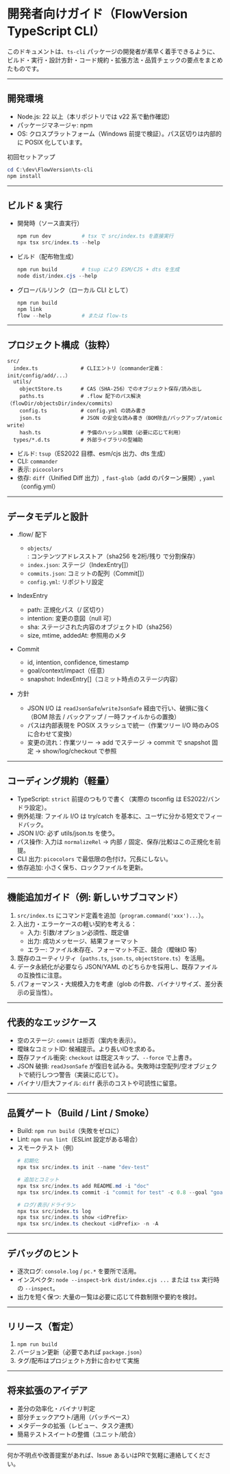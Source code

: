 # 開発者向けガイド（FlowVersion TypeScript CLI）

このドキュメントは、`ts-cli` パッケージの開発者が素早く着手できるように、ビルド・実行・設計方針・コード規約・拡張方法・品質チェックの要点をまとめたものです。

---

## 開発環境

- Node.js: 22 以上（本リポジトリでは v22 系で動作確認）
- パッケージマネージャ: npm
- OS: クロスプラットフォーム（Windows 前提で検証）。パス区切りは内部的に POSIX 化しています。

初回セットアップ

```powershell
cd C:\dev\FlowVersion\ts-cli
npm install
```

---

## ビルド & 実行

- 開発時（ソース直実行）
  ```powershell
  npm run dev          # tsx で src/index.ts を直接実行
  npx tsx src/index.ts --help
  ```
- ビルド（配布物生成）
  ```powershell
  npm run build        # tsup により ESM/CJS + dts を生成
  node dist/index.cjs --help
  ```
- グローバルリンク（ローカル CLI として）
  ```powershell
  npm run build
  npm link
  flow --help          # または flow-ts
  ```

---

## プロジェクト構成（抜粋）

```
src/
  index.ts              # CLIエントリ（commander定義：init/config/add/...）
  utils/
    objectStore.ts      # CAS（SHA-256）でのオブジェクト保存/読み出し
    paths.ts            # .flow 配下のパス解決（flowDir/objectsDir/index/commits）
    config.ts           # config.yml の読み書き
    json.ts             # JSON の安全な読み書き（BOM除去/バックアップ/atomic write）
    hash.ts             # 予備のハッシュ関数（必要に応じて利用）
  types/*.d.ts          # 外部ライブラリの型補助
```

- ビルド: `tsup`（ES2022 目標、esm/cjs 出力、dts 生成）
- CLI: `commander`
- 表示: `picocolors`
- 依存: `diff`（Unified Diff 出力）, `fast-glob`（add のパターン展開）, `yaml`（config.yml）

---

## データモデルと設計

- .flow/ 配下
  - `objects/`: コンテンツアドレスストア（sha256 を2桁/残り で分割保存）
  - `index.json`: ステージ（IndexEntry[]）
  - `commits.json`: コミットの配列（Commit[]）
  - `config.yml`: リポジトリ設定

- IndexEntry
  - path: 正規化パス（/ 区切り）
  - intention: 変更の意図（null 可）
  - sha: ステージされた内容のオブジェクトID（sha256）
  - size, mtime, addedAt: 参照用のメタ

- Commit
  - id, intention, confidence, timestamp
  - goal/context/impact（任意）
  - snapshot: IndexEntry[]（コミット時点のステージ内容）

- 方針
  - JSON I/O は `readJsonSafe`/`writeJsonSafe` 経由で行い、破損に強く（BOM 除去 / バックアップ / 一時ファイルからの置換）
  - パスは内部表現を POSIX スラッシュで統一（作業ツリー I/O 時のみOSに合わせて変換）
  - 変更の流れ：作業ツリー → add でステージ → commit で snapshot 固定 → show/log/checkout で参照

---

## コーディング規約（軽量）

- TypeScript: `strict` 前提のつもりで書く（実際の tsconfig は ES2022/バンドラ設定）。
- 例外処理: ファイル I/O は try/catch を基本に、ユーザに分かる短文でフィードバック。
- JSON I/O: 必ず utils/json.ts を使う。
- パス操作: 入力は `normalizeRel` → 内部 `/` 固定、保存/比較はこの正規化を前提。
- CLI 出力: `picocolors` で最低限の色付け。冗長にしない。
- 依存追加: 小さく保ち、ロックファイルを更新。

---

## 機能追加ガイド（例: 新しいサブコマンド）

1) `src/index.ts` にコマンド定義を追加（`program.command('xxx')...`）。
2) 入出力・エラーケースの軽い契約を考える：
   - 入力: 引数/オプション必須性、既定値
   - 出力: 成功メッセージ、結果フォーマット
   - エラー: ファイル未存在、フォーマット不正、競合（曖昧ID 等）
3) 既存のユーティリティ（`paths.ts`, `json.ts`, `objectStore.ts`）を活用。
4) データ永続化が必要なら JSON/YAML のどちらかを採用し、既存ファイルの互換性に注意。
5) パフォーマンス・大規模入力を考慮（glob の件数、バイナリサイズ、差分表示の妥当性）。

---

## 代表的なエッジケース

- 空のステージ: `commit` は拒否（案内を表示）。
- 曖昧なコミットID: 候補提示。より長いIDを求める。
- 既存ファイル衝突: `checkout` は既定スキップ、`--force` で上書き。
- JSON 破損: `readJsonSafe` が復旧を試みる。失敗時は空配列/空オブジェクトで続行しつつ警告（実装に応じて）。
- バイナリ/巨大ファイル: `diff` 表示のコストや可読性に留意。

---

## 品質ゲート（Build / Lint / Smoke）

- Build: `npm run build`（失敗をゼロに）
- Lint: `npm run lint`（ESLint 設定がある場合）
- スモークテスト（例）
  ```powershell
  # 初期化
  npx tsx src/index.ts init --name "dev-test"

  # 追加とコミット
  npx tsx src/index.ts add README.md -i "doc"
  npx tsx src/index.ts commit -i "commit for test" -c 0.8 --goal "goal" --context "ctx" --impact "low"

  # ログ/表示/ドライラン
  npx tsx src/index.ts log
  npx tsx src/index.ts show <idPrefix>
  npx tsx src/index.ts checkout <idPrefix> -n -A
  ```

---

## デバッグのヒント

- 逐次ログ: `console.log` / `pc.*` を要所で活用。
- インスペクタ: `node --inspect-brk dist/index.cjs ...` または `tsx` 実行時の `--inspect`。
- 出力を短く保つ: 大量の一覧は必要に応じて件数制限や要約を検討。

---

## リリース（暫定）

1) `npm run build`
2) バージョン更新（必要であれば `package.json`）
3) タグ/配布はプロジェクト方針に合わせて実施

---

## 将来拡張のアイデア

- 差分の効率化・バイナリ判定
- 部分チェックアウト/適用（パッチベース）
- メタデータの拡張（レビュー、タスク連携）
- 簡易テストスイートの整備（ユニット/統合）

---

何か不明点や改善提案があれば、Issue あるいはPRで気軽に連絡してください。
